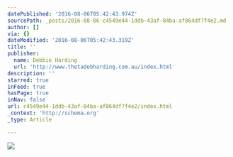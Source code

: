 ```yaml
---
datePublished: '2016-08-06T05:42:43.974Z'
sourcePath: _posts/2016-08-06-c4549e44-1ddb-43af-84ba-af864df7f4e2.md
author: []
via: {}
dateModified: '2016-08-06T05:42:43.319Z'
title: ''
publisher:
  name: Debbie Harding
  url: 'http://www.thetadebharding.com.au/index.html'
description: ''
starred: true
inFeed: true
hasPage: true
inNav: false
url: c4549e44-1ddb-43af-84ba-af864df7f4e2/index.html
_context: 'http://schema.org'
_type: Article

---
```

![](https://the-grid-user-content.s3-us-west-2.amazonaws.com/eaf567be-85e2-4ffd-b009-324323c05d11.jpg)